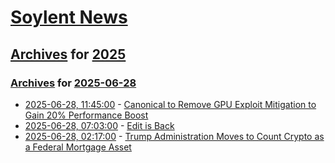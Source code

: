 # [Soylent News](../../../README.md)

## [Archives](../../index.md) for [2025](../index.md)

### [Archives](../../index.md) for [2025-06-28](index.md)

* [2025-06-28, 11:45:00](https://soylentnews.org/article.pl?sid=25/06/26/1527200&from=rss) - [Canonical to Remove GPU Exploit Mitigation to Gain 20% Performance Boost](https://soylentnews.org/article.pl?sid=25/06/26/1527200&from=rss)
* [2025-06-28, 07:03:00](https://soylentnews.org/article.pl?sid=25/06/26/158255&from=rss) - [Edit is Back](https://soylentnews.org/article.pl?sid=25/06/26/158255&from=rss)
* [2025-06-28, 02:17:00](https://soylentnews.org/article.pl?sid=25/06/26/153208&from=rss) - [Trump Administration Moves to Count Crypto as a Federal Mortgage Asset](https://soylentnews.org/article.pl?sid=25/06/26/153208&from=rss)
